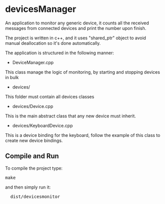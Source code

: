 # devicesManager
An application to monitor any generic device, it counts all the received messages from connected devices and print the number upon finish.

The project is written in c++, and it uses "shared_ptr" object to avoid manual deallocation so it's done automatically.


The application is structured in the following manner:
- DeviceManager.cpp

This class manage the logic of monitoring, by starting and stopping devices in bulk
- devices/

This folder must contain all devices classes

- devices/Device.cpp

This is the main abstract class that any new device must inherit. 

- devices/KeyboardDevice.cpp

This is a device binding for the keyboard, follow the example of this class to create new device bindings.


<h2>Compile and Run</h2>

To compile the project type:
<pre>
make
</pre>

and then simply run it:
<pre>
  dist/devicesmonitor
</pre>
